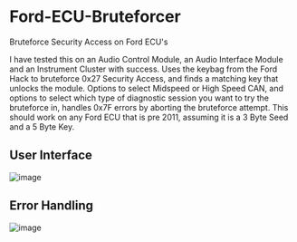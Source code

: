 # Ford-ECU-Bruteforcer
Bruteforce Security Access on Ford ECU's

I have tested this on an Audio Control Module, an Audio Interface Module and an Instrument Cluster with success. Uses the keybag from the Ford Hack to bruteforce 0x27 Security Access, and finds a matching key that unlocks the module. Options to select Midspeed or High Speed CAN, and options to select which type of diagnostic session you want to try the bruteforce in, handles 0x7F errors by aborting the bruteforce attempt. This should work on any Ford ECU that is pre 2011, assuming it is a 3 Byte Seed and a 5 Byte Key.


## User Interface
![image](https://github.com/jakka351/Ford-ECU-Bruteforcer/assets/57064943/41386f2e-4357-4f20-a3a7-ac2af29046e3)

## Error Handling
![image](https://github.com/jakka351/Ford-ECU-Bruteforcer/assets/57064943/d9bcd70a-90e3-4523-86af-fa4658074ee0)
